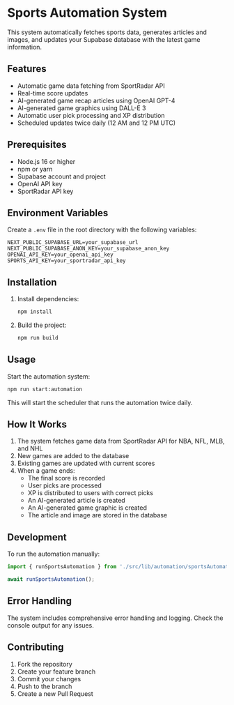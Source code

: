 # Sports Automation System

This system automatically fetches sports data, generates articles and images, and updates your Supabase database with the latest game information.

## Features

- Automatic game data fetching from SportRadar API
- Real-time score updates
- AI-generated game recap articles using OpenAI GPT-4
- AI-generated game graphics using DALL-E 3
- Automatic user pick processing and XP distribution
- Scheduled updates twice daily (12 AM and 12 PM UTC)

## Prerequisites

- Node.js 16 or higher
- npm or yarn
- Supabase account and project
- OpenAI API key
- SportRadar API key

## Environment Variables

Create a `.env` file in the root directory with the following variables:

```env
NEXT_PUBLIC_SUPABASE_URL=your_supabase_url
NEXT_PUBLIC_SUPABASE_ANON_KEY=your_supabase_anon_key
OPENAI_API_KEY=your_openai_api_key
SPORTS_API_KEY=your_sportradar_api_key
```

## Installation

1. Install dependencies:
   ```bash
   npm install
   ```

2. Build the project:
   ```bash
   npm run build
   ```

## Usage

Start the automation system:

```bash
npm run start:automation
```

This will start the scheduler that runs the automation twice daily.

## How It Works

1. The system fetches game data from SportRadar API for NBA, NFL, MLB, and NHL
2. New games are added to the database
3. Existing games are updated with current scores
4. When a game ends:
   - The final score is recorded
   - User picks are processed
   - XP is distributed to users with correct picks
   - An AI-generated article is created
   - An AI-generated game graphic is created
   - The article and image are stored in the database

## Development

To run the automation manually:

```typescript
import { runSportsAutomation } from './src/lib/automation/sportsAutomation';

await runSportsAutomation();
```

## Error Handling

The system includes comprehensive error handling and logging. Check the console output for any issues.

## Contributing

1. Fork the repository
2. Create your feature branch
3. Commit your changes
4. Push to the branch
5. Create a new Pull Request 